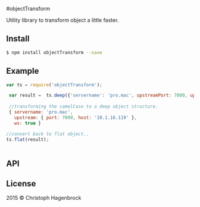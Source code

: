 #objectTransform

Utility library to transform object a little faster. 

## Install

```sh
$ npm install objectTransform --save 
```


## Example
```js
var ts = require('objectTransform');

 var result =  ts.deep({'servername': 'pro.mac', upstreamPort: 7000, upstreamHost: '10.1.16.119', ws: true});
 
 //transforming the camelCase to a deep object structure.
 { servername: 'pro.mac',
   upstream: { port: 7000, host: '10.1.16.119' },
   ws: true }

//convert back to flat object..
ts.flat(result);
 
```

## API


## License
2015 © Christoph Hagenbrock 
